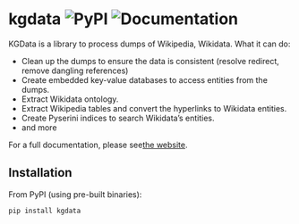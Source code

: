 # kgdata ![PyPI](https://img.shields.io/pypi/v/kgdata) ![Documentation](https://readthedocs.org/projects/kgdata/badge/?version=latest&style=flat)

KGData is a library to process dumps of Wikipedia, Wikidata. What it can do:

- Clean up the dumps to ensure the data is consistent (resolve redirect, remove dangling references)
- Create embedded key-value databases to access entities from the dumps.
- Extract Wikidata ontology.
- Extract Wikipedia tables and convert the hyperlinks to Wikidata entities.
- Create Pyserini indices to search Wikidata’s entities.
- and more

For a full documentation, please see[the website](https://kgdata.readthedocs.io/).

## Installation

From PyPI (using pre-built binaries):

```bash
pip install kgdata
```
